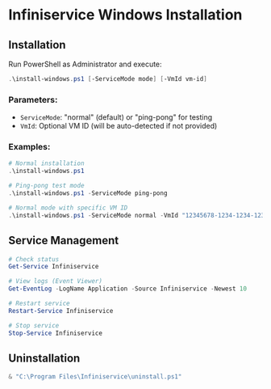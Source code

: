 # Infiniservice Windows Installation

## Installation

Run PowerShell as Administrator and execute:

```powershell
.\install-windows.ps1 [-ServiceMode mode] [-VmId vm-id]
```

### Parameters:
- `ServiceMode`: "normal" (default) or "ping-pong" for testing
- `VmId`: Optional VM ID (will be auto-detected if not provided)

### Examples:

```powershell
# Normal installation
.\install-windows.ps1

# Ping-pong test mode
.\install-windows.ps1 -ServiceMode ping-pong

# Normal mode with specific VM ID
.\install-windows.ps1 -ServiceMode normal -VmId "12345678-1234-1234-1234-123456789abc"
```

## Service Management

```powershell
# Check status
Get-Service Infiniservice

# View logs (Event Viewer)
Get-EventLog -LogName Application -Source Infiniservice -Newest 10

# Restart service
Restart-Service Infiniservice

# Stop service
Stop-Service Infiniservice
```

## Uninstallation

```powershell
& "C:\Program Files\Infiniservice\uninstall.ps1"
```

